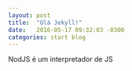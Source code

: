 ```yaml
---
layout: post
title:  "Olá Jekyll!"
date:   2016-05-17 09:32:03 -0300
categories: start blog
---
```


NodJS é um interpretador de JS